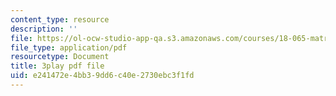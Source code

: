 ```yaml
---
content_type: resource
description: ''
file: https://ol-ocw-studio-app-qa.s3.amazonaws.com/courses/18-065-matrix-methods-in-data-analysis-signal-processing-and-machine-learning-spring-2018/e241472e4bb39dd6c40e2730ebc3f1fd_nrDkb2MAwSA.pdf
file_type: application/pdf
resourcetype: Document
title: 3play pdf file
uid: e241472e-4bb3-9dd6-c40e-2730ebc3f1fd
---
```

